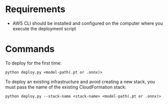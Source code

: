 # Requirements

- AWS CLI should be installed and configured on the computer where you execute the deployment script

# Commands

To deploy for the first time:

`python deploy.py <model-path(.pt or .onnx)>`

To deploy an existing infrastructure and avoid creating a new stack, you must pass the name of the existing CloudFormation stack:

`python deploy.py --stack-name <stack-name> <model-path(.pt or .onnx)>`
